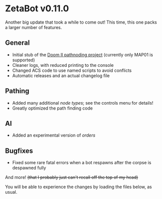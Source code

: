 # ZetaBot v0.11.0

Another big update that took a while to come out! This time,
this one packs a larger number of features.

## General
 * Initial stub of the [Doom II pathnoding project](../nodes/ZetaNodes_doom2.wad) (currently only MAP01 is supported)
 * Cleaner logs, with reduced printing to the console
 * Changed ACS code to use named scripts to avoid conflicts
 * Automatic releases and an actual changelog file

## Pathing
 * Added many additional _node types_; see the controls menu for details!
 * Greatly optimized the path finding code

## AI
 * Added an experimental version of _orders_

## Bugfixes
 * Fixed some rare fatal errors when a bot respawns after the corpse is despawned fully

And more! ~~(that I probably just can't recall off the top of my head)~~

You will be able to experience the changes by loading the files below, as usual.
